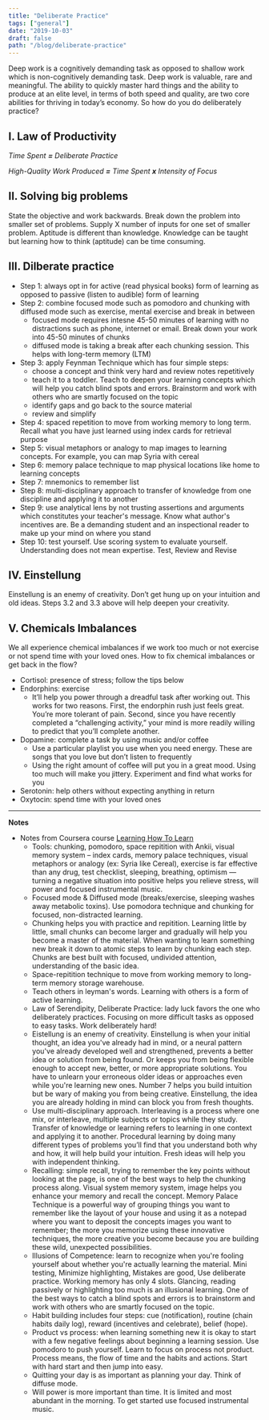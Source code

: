 ```yaml
---
title: "Deliberate Practice"
tags: ["general"]
date: "2019-10-03"
draft: false
path: "/blog/deliberate-practice"
---
```


Deep work is a cognitively demanding task as opposed to shallow work which is non-cognitively demanding task. Deep work is valuable, rare and meaningful. The ability to quickly master hard things and the ability to produce at an elite level, in terms of both speed and quality, are two core abilities for thriving in today’s economy. So how do you do deliberately practice?

## I. Law of Productivity

_Time Spent **=** Deliberate Practice_

_High-Quality Work Produced **=** Time Spent **x** Intensity of Focus_

## II. Solving big problems

State the objective and work backwards. Break down the problem into smaller set of problems. Supply X number of inputs for one set of smaller problem. Aptitude is different than knowledge. Knowledge can be taught but learning how to think (aptitude) can be time consuming. 

## III. Dilberate practice

- Step 1: always opt in for active (read physical books) form of learning as opposed to passive (listen to audible) form of learning
- Step 2: combine focused mode such as pomodoro and chunking with diffused mode such as exercise, mental exercise and break in between
    - focused mode requires intesne 45-50 minutes of learning with no distractions such as phone, internet or email. Break down your work into 45-50 minutes of chunks
    - diffused mode is taking a break after each chunking session. This helps with long-term memory (LTM)
- Step 3: apply Feynman Technique which has four simple steps:
    - choose a concept and think very hard and review notes repetitively
    - teach it to a toddler. Teach to deepen your learning concepts which will help you catch blind spots and errors. Brainstorm and work with others who are smartly focused on the topic
    - identify gaps and go back to the source material
    - review and simplify
- Step 4: spaced repetition to move from working memory to long term. Recall what you have just learned using index cards for retrieval purpose
- Step 5: visual metaphors or analogy to map images to learning concepts. For example, you can map Syria with cereal
- Step 6: memory palace technique to map physical locations like home to learning concepts
- Step 7: mnemonics to remember list
- Step 8: multi-disciplinary approach to transfer of knowledge from one discipline and applying it to another
- Step 9: use analytical lens by not trusting assertions and arguments which constitutes your teacher's message. Know what author's incentives are. Be a demanding student and an inspectional reader to make up your mind on where you stand
- Step 10: test yourself. Use scoring system to evaluate yourself. Understanding does not mean expertise. Test, Review and Revise

## IV. Einstellung

Einstellung is an enemy of creativity. Don’t get hung up on your intuition and old ideas. Steps 3.2 and 3.3 above will help deepen your creativity.

## V. Chemicals Imbalances

We all experience chemical imbalances if we work too much or not exercise or not spend time with your loved ones. How to fix chemical imbalances or get back in the flow?

- Cortisol: presence of stress; follow the tips below
- Endorphins: exercise
    - It’ll help you power through a dreadful task after working out. This works for two reasons. First, the endorphin rush just feels great. You’re more tolerant of pain. Second, since you have recently completed a “challenging activity,” your mind is more readily willing to predict that you’ll complete another.
- Dopamine: complete a task by using music and/or coffee
    - Use a particular playlist you use when you need energy. These are songs that you love but don’t listen to frequently
    - Using the right amount of coffee will put you in a great mood. Using too much will make you jittery. Experiment and find what works for you
- Serotonin: help others without expecting anything in return
- Oxytocin: spend time with your loved ones

---
**Notes**
- Notes from Coursera course [Learning How To Learn](https://www.coursera.org/learn/learning-how-to-learn)
    - Tools: chunking, pomodoro, space repitition with Ankii, visual memory system – index cards, memory palace techniques, visual metaphors or analogy (ex: Syria like Cereal), exercise is far effective than any drug, test checklist, sleeping, breathing, optimism — turning a negative situation into positive helps you relieve stress, will power and focused instrumental music.
    - Focused mode & Diffused mode (breaks/exercise, sleeping washes away metabolic toxins). Use pomodora technique and chunking for focused, non-distracted learning.
    - Chunking helps you with practice and repitition. Learning little by little, small chunks can become larger and gradually will help you become a master of the material. When wanting to learn something new break it down to atomic steps to learn by chunking each step. Chunks are best built with focused, undivided attention, understanding of the basic idea.
    - Space-repitition technique to move from working memory to long-term memory storage warehouse.
    - Teach others in leyman's words. Learning with others is a form of active learning.
    - Law of Serendipity, Deliberate Practice: lady luck favors the one who deliberately practices. Focusing on more difficult tasks as opposed to easy tasks. Work deliberately hard!
    - Eistellung is an enemy of creativity. Einstellung is when your initial thought, an idea you've already had in mind, or a neural pattern you've already developed well and strengthened, prevents a better idea or solution from being found. Or keeps you from being flexible enough to accept new, better, or more appropriate solutions. You have to unlearn your erroneous older ideas or approaches even while you're learning new ones. Number 7 helps you build intuition but be wary of making you from being creative. Einstellung, the idea you are already holding in mind can block you from fresh thoughts.
    - Use multi-disciplinary approach. Interleaving is a process where one mix, or interleave, multiple subjects or topics while they study. Transfer of knowledge or learning refers to learning in one context and applying it to another. Procedural learning by doing many different types of problems you’ll find that you understand both why and how, it will help build your intuition. Fresh ideas will help you with independent thinking.
    - Recalling: simple recall, trying to remember the key points without looking at the page, is one of the best ways to help the chunking process along. Visual system memory system, image helps you enhance your memory and recall the concept. Memory Palace Technique is a powerful way of grouping things you want to remember like the layout of your house and using it as a notepad where you want to deposit the concepts images you want to remember; the more you memorize using these innovative techniques, the more creative you become because you are building these wild, unexpected possibilities.
    - Illusions of Competence: learn to recognize when you're fooling yourself about whether you're actually learning the material. Mini testing, Minimize highlighting, Mistakes are good, Use deliberate practice. Working memory has only 4 slots. Glancing, reading passively or highlighting too much is an illusional learning. One of the best ways to catch a blind spots and errors is to brainstorm and work with others who are smartly focused on the topic.
    - Habit building includes four steps: cue (notification), routine (chain habits daily log), reward (incentives and celebrate), belief (hope).
    - Product vs process: when learning something new it is okay to start with a few negative feelings about beginning a learning session. Use pomodoro to push yourself. Learn to focus on process not product. Process means, the flow of time and the habits and actions. Start with hard start and then jump into easy.
    - Quitting your day is as important as planning your day. Think of diffuse mode.
    - Will power is more important than time. It is limited and most abundant in the morning. To get started use focused instrumental music.